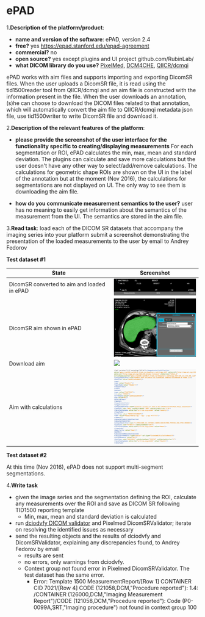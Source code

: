 # ePAD

1.**Description of the platform/product**:
 * **name and version of the software**: ePAD, version 2.4
 * **free?** yes https://epad.stanford.edu/epad-agreement
 * **commercial?** no
 * **open source?** yes except plugins and UI project github.com/RubinLab/
 * **what DICOM library do you use?** [PixelMed](http://www.pixelmed.com/), [DCM4CHE](http://www.dcm4che.org/), [QIICR/dcmqi](https://github.com/QIICR/dcmqi)

ePAD works with aim files and supports importing and exporting DicomSR files. When the user uploads a DicomSR file, it is read using the tid1500reader tool from QIICR/dcmqi and an aim file is constructed with the information present in the file. When the user downloads an annotation, (s)he can choose to download the DICOM files related to that annotation, which will automatically convert the aim file to QIICR/dcmqi metadata json file, use tid1500writer to write DicomSR file and download it.

2.**Description of the relevant features of the platform**: 
 * **please provide the screenshot of the user interface for the functionality specific to creating/displaying measurements** For each segmentation or ROI, ePAD calculates the min, max, mean and standard deviation. The plugins can calculate and save more calculations but the user doesn't have any other way to select/add/remove calculations. The calculations for geometric shape ROIs are shown on the UI in the label of the annotation but at the moment (Nov 2016), the calculations for segmentations are not displayed on UI. The only way to see them is downloading the aim file. 
 
 * **how do you communicate measurement semantics to the user?** user has no meaning to easily get information about the semantics of the measurement from the UI. The semantics are stored in the aim file.

3.**Read task**: load each of the DICOM SR datasets that accompany the imaging series into your platform
submit a screenshot demonstrating the presentation of the loaded measurements to the user by email to Andrey Fedorov

**Test dataset #1**

| State | Screenshot |
| -- | -- |
| DicomSR converted to aim and loaded in ePAD | <img src="./images/epadsr_loaded.png" width=250> |
| DicomSR aim shown in ePAD | <img src="./images/epadsr_segmentation.png" width=250> |
| Download aim | <img src="./images/dicomsr_downloadaim.png" width=250> |
| Aim with calculations| <img src="./images/epadsr_aim.png" width=250> 

**Test dataset #2**

At this time (Nov 2016), ePAD does not support multi-segment segmentations.

4.**Write task**
 * given the image series and the segmentation defining the ROI, calculate any measurements over the ROI and save as DICOM SR following TID1500 reporting template
   * Min, max, mean and standard deviation is calculated
 * run [dciodvfy DICOM validator](http://www.dclunie.com/dicom3tools/dciodvfy.html) and Pixelmed DicomSRValidator; iterate on resolving the identified issues as necessary
 * send the resulting objects and the results of dciodvfy and DicomSRValidator, explaining any discrepancies found, to Andrey Fedorov by email
   * results are sent
   * no errors, only warnings from dciodvfy. 
   * Context group not found error in Pixelmed DicomSRValidator. The test dataset has the same error.
     * Error: Template 1500 MeasurementReport/[Row 1] CONTAINER CID 7021/[Row 4] CODE (121058,DCM,"Procedure reported"): 1.4: /CONTAINER (126000,DCM,"Imaging Measurement Report")/CODE (121058,DCM,"Procedure reported"): Code (P0-0099A,SRT,"Imaging procedure") not found in context group 100



